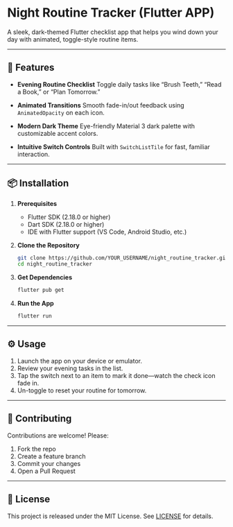 # Night Routine Tracker (Flutter APP)

A sleek, dark-themed Flutter checklist app that helps you wind down your day with animated, toggle-style routine items.

---

## 🚀 Features

* **Evening Routine Checklist**
  Toggle daily tasks like “Brush Teeth,” “Read a Book,” or “Plan Tomorrow.”

* **Animated Transitions**
  Smooth fade-in/out feedback using `AnimatedOpacity` on each icon.

* **Modern Dark Theme**
  Eye-friendly Material 3 dark palette with customizable accent colors.

* **Intuitive Switch Controls**
  Built with `SwitchListTile` for fast, familiar interaction.

---

## 📦 Installation

1. **Prerequisites**

    * Flutter SDK (2.18.0 or higher)
    * Dart SDK (2.18.0 or higher)
    * IDE with Flutter support (VS Code, Android Studio, etc.)

2. **Clone the Repository**

   ```bash
   git clone https://github.com/YOUR_USERNAME/night_routine_tracker.git
   cd night_routine_tracker
   ```

3. **Get Dependencies**

   ```bash
   flutter pub get
   ```

4. **Run the App**

   ```bash
   flutter run
   ```

---

## ⚙️ Usage

1. Launch the app on your device or emulator.
2. Review your evening tasks in the list.
3. Tap the switch next to an item to mark it done—watch the check icon fade in.
4. Un-toggle to reset your routine for tomorrow.

---

## 🤝 Contributing

Contributions are welcome! Please:

1. Fork the repo
2. Create a feature branch
3. Commit your changes
4. Open a Pull Request

---

## 📄 License

This project is released under the MIT License. See [LICENSE](LICENSE) for details.


